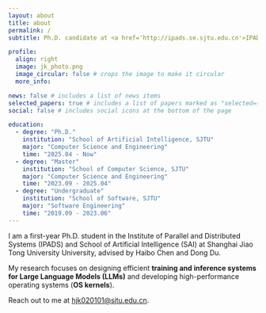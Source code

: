 ```yaml
---
layout: about
title: about
permalink: /
subtitle: Ph.D. candidate at <a href='http://ipads.se.sjtu.edu.cn'>IPADS</a> and <a href='https://soai.sjtu.edu.cn'>School of Artificial Intelligence, SJTU</a>.

profile:
  align: right
  image: jk_photo.png
  image_circular: false # crops the image to make it circular
  more_info:

news: false # includes a list of news items
selected_papers: true # includes a list of papers marked as "selected={true}"
social: false # includes social icons at the bottom of the page

education:
  - degree: "Ph.D."
    institution: "School of Artificial Intelligence, SJTU"
    major: "Computer Science and Engineering"
    time: "2025.04 - Now"
  - degree: "Master"
    institution: "School of Computer Science, SJTU"
    major: "Computer Science and Engineering"
    time: "2023.09 - 2025.04"
  - degree: "Undergraduate"
    institution: "School of Software, SJTU"
    major: "Software Engineering"
    time: "2019.09 - 2023.06"
---
```


I am a first-year Ph.D. student in the Institute of Parallel and Distributed Systems (IPADS) and School of Artificial Intelligence (SAI) at Shanghai Jiao Tong University University, advised by Haibo Chen and Dong Du.

My research focuses on designing efficient **training and inference systems for Large Language Models (LLMs)** and developing high-performance operating systems (**OS kernels**).

Reach out to me at hjk020101@sjtu.edu.cn.
